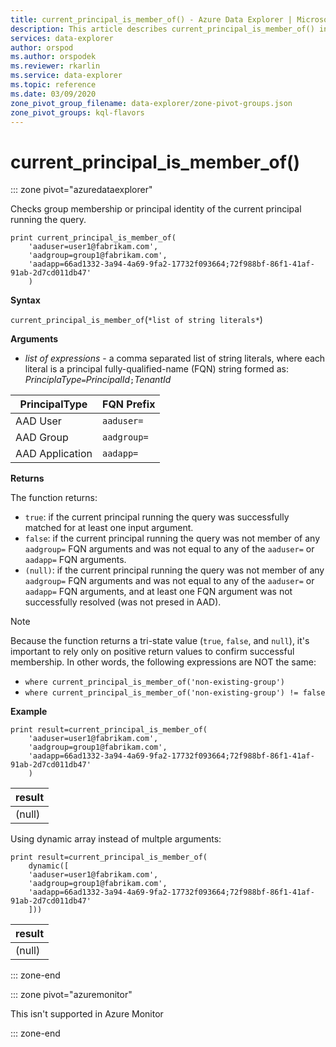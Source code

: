 ```yaml
---
title: current_principal_is_member_of() - Azure Data Explorer | Microsoft Docs
description: This article describes current_principal_is_member_of() in Azure Data Explorer.
services: data-explorer
author: orspod
ms.author: orspodek
ms.reviewer: rkarlin
ms.service: data-explorer
ms.topic: reference
ms.date: 03/09/2020
zone_pivot_group_filename: data-explorer/zone-pivot-groups.json
zone_pivot_groups: kql-flavors
---
```

# current_principal_is_member_of()

::: zone pivot="azuredataexplorer"

Checks group membership or principal identity of the current principal running the query.

```kusto
print current_principal_is_member_of(
    'aaduser=user1@fabrikam.com', 
    'aadgroup=group1@fabrikam.com',
    'aadapp=66ad1332-3a94-4a69-9fa2-17732f093664;72f988bf-86f1-41af-91ab-2d7cd011db47'
    )
```

**Syntax**

`current_principal_is_member_of`(`*list of string literals*`)

**Arguments**

* *list of expressions* - a comma separated list of string literals, where each literal is a principal fully-qualified-name (FQN) string formed as:  
*PrinciplaType*`=`*PrincipalId*`;`*TenantId*

| PrincipalType   | FQN Prefix  |
|-----------------|-------------|
| AAD User        | `aaduser=`  |
| AAD Group       | `aadgroup=` |
| AAD Application | `aadapp=`   |

**Returns**

The function returns:
* `true`: if the current principal running the query was successfully matched for at least one input argument.
* `false`: if the current principal running the query was not member of any `aadgroup=` FQN arguments and was not equal to any of the `aaduser=` or `aadapp=` FQN arguments.
* `(null)`: if the current principal running the query was not member of any `aadgroup=` FQN arguments and was not equal to any of the `aaduser=` or `aadapp=` FQN arguments, and at least one FQN argument was not successfully resolved (was not presed in AAD). 

> [!NOTE]
> Because the function returns a tri-state value (`true`, `false`,  and `null`), it's important to rely only on positive return values to confirm successful membership. In other words, the following expressions are NOT the same:
> 
> * `where current_principal_is_member_of('non-existing-group')`
> * `where current_principal_is_member_of('non-existing-group') != false` 


**Example**

```kusto
print result=current_principal_is_member_of(
    'aaduser=user1@fabrikam.com', 
    'aadgroup=group1@fabrikam.com',
    'aadapp=66ad1332-3a94-4a69-9fa2-17732f093664;72f988bf-86f1-41af-91ab-2d7cd011db47'
    )
```

| result |
|--------|
| (null) |

Using dynamic array instead of multple arguments:

```kusto
print result=current_principal_is_member_of(
    dynamic([
    'aaduser=user1@fabrikam.com', 
    'aadgroup=group1@fabrikam.com',
    'aadapp=66ad1332-3a94-4a69-9fa2-17732f093664;72f988bf-86f1-41af-91ab-2d7cd011db47'
    ]))
```

| result |
|--------|
| (null) |

::: zone-end

::: zone pivot="azuremonitor"

This isn't supported in Azure Monitor

::: zone-end
